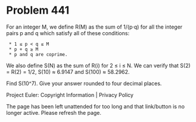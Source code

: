 #   Problem 441

   For an integer M, we define R(M) as the sum of 1/(p·q) for all the integer
   pairs p and q which satisfy all of these conditions:

     * 1 ≤ p < q ≤ M
     * p + q ≥ M
     * p and q are coprime.

   We also define S(N) as the sum of R(i) for 2 ≤ i ≤ N.
   We can verify that S(2) = R(2) = 1/2, S(10) ≈ 6.9147 and S(100) ≈ 58.2962.

   Find S(10^7). Give your answer rounded to four decimal places.

   Project Euler: Copyright Information | Privacy Policy

   The page has been left unattended for too long and that link/button is no
   longer active. Please refresh the page.
